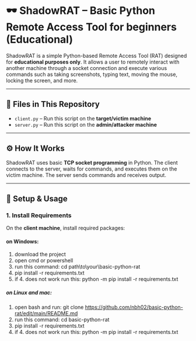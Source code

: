 # 🕶️ ShadowRAT – Basic Python Remote Access Tool for beginners (Educational)

ShadowRAT is a simple Python-based Remote Access Tool (RAT) designed for **educational purposes only**. It allows a user to remotely interact with another machine through a socket connection and execute various commands such as taking screenshots, typing text, moving the mouse, locking the screen, and more.

---

## 📁 Files in This Repository

- `client.py` – Run this script on the **target/victim machine**
- `server.py` – Run this script on the **admin/attacker machine**

---

## ⚙️ How It Works

ShadowRAT uses basic **TCP socket programming** in Python. The client connects to the server, waits for commands, and executes them on the victim machine. The server sends commands and receives output.

---

## 🚀 Setup & Usage

### 1. Install Requirements

On the **client machine**, install required packages:

#### on Windows:
1. download the project 
2. open cmd or powershell
3. run this command:  cd path\to\your\basic-python-rat
4. pip install -r requirements.txt
5. if 4. does not work run this: python -m pip install -r requirements.txt


##### on Linux and mac:
1. open bash and run: git clone https://github.com/nbh02/basic-python-rat/edit/main/README.md
2. run this command:  cd basic-python-rat
3. pip install -r requirements.txt
4. if 4. does not work run this: python -m pip install -r requirements.txt




